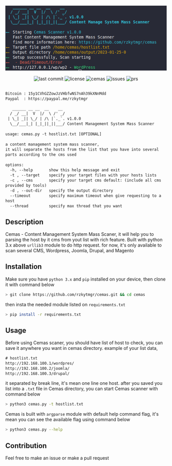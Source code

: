 <p align='center'>
  <img src='https://raw.githubusercontent.com/rzkytmgr/cemas/master/static/Screenshot%20from%202023-01-25%2021-44-20.png' alt='Cemas Scanner'>
</p>
<p align='center'>
  <img src='https://img.shields.io/github/last-commit/rzkytmgr/cemas' alt='last commit'>
  <img src='https://img.shields.io/github/license/rzkytmgr/cemas' alt='license'>
  <img src='https://img.shields.io/github/languages/code-size/rzkytmgr/cemas' alt='cemas'>
  <img src='https://img.shields.io/github/issues/rzkytmgr/cemas' alt='issues'>
  <img src='https://img.shields.io/github/issues-pr/rzkytmgr/cemas' alt='prs'>
</p>


## #
```
Bitcoin : 15y1CVhGZZowJzVHbfwNS7nAh39kXNnMdd
Paypal  : https://paypal.me/rzkytmgr
```
```
   ______ __ __  __    __  
  / _/ __|  V  |/  \ /' _/ 
 | \_| _|| \_/ | /\ |`._`. v1.0.0
  \__/___|_| |_|_||_||___/ Content Management System Mass Scanner

usage: cemas.py -t hostlist.txt [OPTIONAL]

a content management system mass scanner, 
it will separate the hosts from the list that you have into several parts according to the cms used

options:
  -h, --help       show this help message and exit
  -t , --target    specify your target files with your hosts lists
  -c , --cms       specify your target cms default: (include all cms provided by tools)
  -d , --out-dir   specify the output directory
  --timeout        specify maximum timeout when give requesting to a host
  --thread         specify max thread that you want
```


## Description
Cemas - Content Management System Mass Scaner, it will help you to parsing the host by it cms from yout list with rich feature. Built with python 3.x above `urllib3` module to do http request. for now, it's only available to scan several CMS, Wordpress, Joomla, Drupal, and Magento

## Installation

Make sure you have `python 3.x` and `pip` installed on your device, then clone it with command below
```bash
> git clone https://github.com/rzkytmgr/cemas.git && cd cemas
```
then insta the needed module listed on `requirements.txt`
```bash
> pip install -r requirements.txt
```

## Usage
Before using Cemas scaner, you should have list of host to check, you can save it anywhere you want in cemas directory. example of your list data,
```
# hostlist.txt
http://192.168.100.1/wordpres/
http://192.168.100.2/joomla/
http://192.168.100.3/drupal/
```
it separated by break line, it's mean one line one host. after you saved you list into a `.txt` file in Cemas directory, you can start Cemas scanner with command below
```bash
> python3 cemas.py -t hostlist.txt
```
Cemas is built with `argparse` module with default help command flag, it's mean you can see the available flag using command below
```bash
> python3 cemas.py --help
```
## Contribution
Feel free to make an issue or make a pull request
